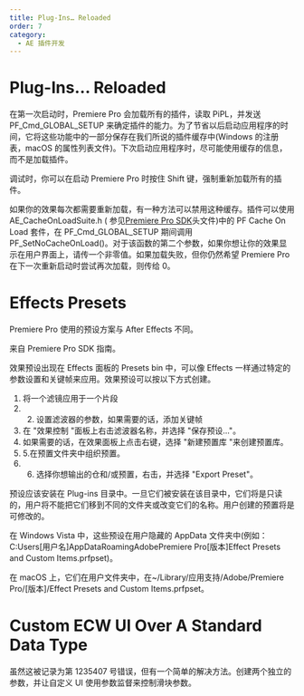 ```yaml
---
title: Plug-Ins… Reloaded
order: 7
category:
  - AE 插件开发
---
```


# Plug-Ins… Reloaded

在第一次启动时，Premiere Pro 会加载所有的插件，读取 PiPL，并发送 PF_Cmd_GLOBAL_SETUP 来确定插件的能力。为了节省以后启动应用程序的时间，它将这些功能中的一部分保存在我们所说的插件缓存中(Windows 的注册表，macOS 的属性列表文件)。下次启动应用程序时，尽可能使用缓存的信息，而不是加载插件。

调试时，你可以在启动 Premiere Pro 时按住 Shift 键，强制重新加载所有的插件。

如果你的效果每次都需要重新加载，有一种方法可以禁用这种缓存。插件可以使用 AE_CacheOnLoadSuite.h ( 参见[Premiere Pro SDK](http://ppro-plugin-sdk.aenhancers.com/)头文件)中的 PF Cache On Load 套件，在 PF_Cmd_GLOBAL_SETUP 期间调用 PF_SetNoCacheOnLoad()。对于该函数的第二个参数，如果你想让你的效果显示在用户界面上，请传一个非零值。如果加载失败，但你仍然希望 Premiere Pro 在下一次重新启动时尝试再次加载，则传给 0。

# Effects Presets

Premiere Pro 使用的预设方案与 After Effects 不同。

来自 Premiere Pro SDK 指南。

效果预设出现在 Effects 面板的 Presets bin 中，可以像 Effects 一样通过特定的参数设置和关键帧来应用。效果预设可以按以下方式创建。

1. 将一个滤镜应用于一个片段
2. 2. 设置滤波器的参数，如果需要的话，添加关键帧
3. 在 "效果控制 "面板上右击滤波器名称，并选择 "保存预设..."。
4. 如果需要的话，在效果面板上点击右键，选择 "新建预置库 "来创建预置库。
5. 5.在预置文件夹中组织预置。
6. 6. 选择你想输出的仓和/或预置，右击，并选择 "Export Preset"。

预设应该安装在 Plug-ins 目录中。一旦它们被安装在该目录中，它们将是只读的，用户将不能把它们移到不同的文件夹或改变它们的名称。用户创建的预置将是可修改的。

在 Windows Vista 中，这些预设在用户隐藏的 AppData 文件夹中(例如：C:Users[用户名]AppDataRoamingAdobePremiere Pro[版本]Effect Presets and Custom Items.prfpset)。

在 macOS 上，它们在用户文件夹中，在~/Library/应用支持/Adobe/Premiere Pro/[版本]/Effect Presets and Custom Items.prfpset。

# Custom ECW UI Over A Standard Data Type

虽然这被记录为第 1235407 号错误，但有一个简单的解决方法。创建两个独立的参数，并让自定义 UI 使用参数监督来控制滑块参数。

